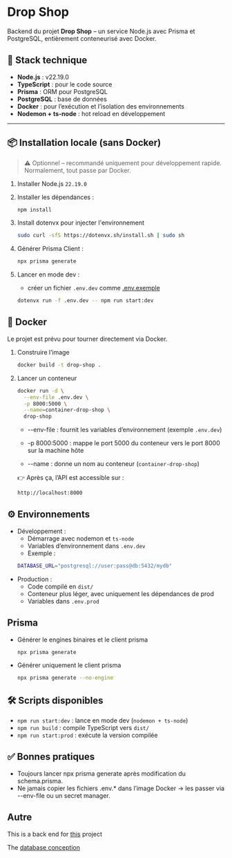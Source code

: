 # Drop Shop

Backend du projet **Drop Shop** – un service Node.js avec Prisma et PostgreSQL, entièrement conteneurisé avec Docker.

## 🚀 Stack technique

- **Node.js** : v22.19.0  
- **TypeScript** : pour le code source  
- **Prisma** : ORM pour PostgreSQL  
- **PostgreSQL** : base de données  
- **Docker** : pour l’exécution et l’isolation des environnements  
- **Nodemon + ts-node** : hot reload en développement  

---

## 📦 Installation locale (sans Docker)

> ⚠️ Optionnel – recommandé uniquement pour développement rapide.  
> Normalement, tout passe par Docker.

1. Installer Node.js `22.19.0`  
2. Installer les dépendances :  
    ```bash
    npm install
    ```
3. Install dotenvx pour injecter l'environnement

    ```bash
    sudo curl -sfS https://dotenvx.sh/install.sh | sudo sh
    ```

4. Générer Prisma Client :

    ```bash
    npx prisma generate
    ```


5. Lancer en mode dev :
    - créer un fichier `.env.dev` comme [.env.exemple]()    
    ```bash
    dotenvx run -f .env.dev -- npm run start:dev
    ```

## 🐳 Docker

Le projet est prévu pour tourner directement via Docker.

1. Construire l’image

    ```bash
    docker build -t drop-shop .
    ```

2. Lancer un conteneur

    ```bash
    docker run -d \
      --env-file .env.dev \
      -p 8000:5000 \
      --name=container-drop-shop \
      drop-shop
    ```

    - --env-file : fournit les variables d’environnement (exemple `.env.dev`)

    - -p 8000:5000 : mappe le port 5000 du conteneur vers le port 8000 sur la machine hôte

    - --name : donne un nom au conteneur (`container-drop-shop`)

    👉 Après ça, l’API est accessible sur :

    ```bash
    http://localhost:8000
    ```
## ⚙️ Environnements

- Développement :
    - Démarrage avec nodemon et `ts-node`
    - Variables d’environnement dans `.env.dev`
    - Exemple :
    ```bash
    DATABASE_URL="postgresql://user:pass@db:5432/mydb"
    ```
- Production :
    - Code compilé en `dist/`
    - Conteneur plus léger, avec uniquement les dépendances de prod
    - Variables dans `.env.prod`

## Prisma

- Générer le engines binaires et le client prisma
    ```bash
    npx prisma generate
    ```

- Générer uniquement le client prisma
    ```bash
    npx prisma generate --no-engine
    ```

## 🛠 Scripts disponibles

- `npm run start:dev` : lance en mode dev (`nodemon + ts-node`)
- `npm run build` : compile TypeScript vers `dist/`
- `npm run start:prod` : exécute la version compilée

## ✅ Bonnes pratiques

- Toujours lancer npx prisma generate après modification du schema.prisma.
- Ne jamais copier les fichiers .env.* dans l’image Docker → les passer via --env-file ou un secret manager.

## Autre

This is a back end for [this](https://github.com/marioralison/Drop_App) project

The [database conception](https://drive.google.com/file/d/1hnSGUgrMk2PCUbNxZhBGJkvHQSActJXq/view?usp=drive_link)

